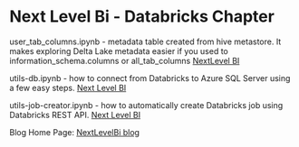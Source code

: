 Next Level Bi - Databricks Chapter
=============

user_tab_columns.ipynb - metadata table created from hive metastore. It makes exploring Delta Lake metadata easier if you used to information_schema.columns or all_tab_columns
[NextLevel BI](https://nextlevelbi.pl/databricks-user-table-columns/)

utils-db.ipynb - how to connect from Databricks to Azure SQL Server using a few easy steps.
[Next Level BI](https://nextlevelbi.pl/jak-polaczyc-sie-z-databricks-do-sql-servera/)

utils-job-creator.ipynb - how to automatically create Databricks job using Databricks REST API.
[Next Level BI](https://nextlevelbi.pl/generowanie-ladowanie-databricks-rest-api/)

Blog Home Page:
[NextLevelBi blog](https://nextlevelbi.pl)


